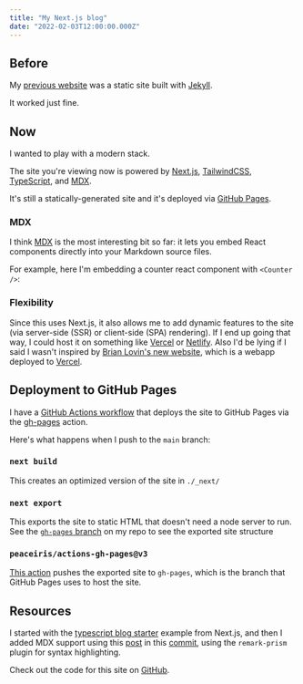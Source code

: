 ```yaml
---
title: "My Next.js blog"
date: "2022-02-03T12:00:00.000Z"
---
```


## Before

My [previous website](https://iancanderson.github.io) was a static site built with [Jekyll](https://jekyllrb.com/).

It worked just fine.

## Now

I wanted to play with a modern stack.

The site you're viewing now is powered by
[Next.js](https://nextjs.org/),
[TailwindCSS](https://tailwindcss.com/),
[TypeScript](https://www.typescriptlang.org/), and
[MDX](https://mdxjs.com/).

It's still a statically-generated site and it's deployed via [GitHub Pages](https://pages.github.com/).

### MDX

I think [MDX](https://mdxjs.com) is the most interesting bit so far: it lets you embed React components directly into your Markdown source files.

For example, here I'm embedding a counter react component with `<Counter />`:

<Counter />

### Flexibility

Since this uses Next.js, it also allows me to add dynamic features to the site (via server-side (SSR) or client-side (SPA) rendering). If I end up going that way, I could host it on something like [Vercel](https://vercel.com/) or [Netlify](https://www.netlify.com/). Also I'd be lying if I said I wasn't inspired by [Brian Lovin's new website](https://brianlovin.com/writing/how-my-website-works), which is a webapp deployed to [Vercel](https://vercel.com/).

## Deployment to GitHub Pages

I have a [GitHub Actions workflow](https://github.com/iancanderson/iancanderson.com/blob/509dbad922db3e4daa62844bd826ba5c2d26ada9/.github/workflows/deploy.yml) that deploys the site to GitHub Pages via the [gh-pages](https://github.com/peaceiris/actions-gh-pages) action.

Here's what happens when I push to the `main` branch:

### `next build`

This creates an optimized version of the site in `./_next/`

### `next export`

This exports the site to static HTML that doesn't need a node server to run.
See the [`gh-pages` branch](https://github.com/iancanderson/iancanderson.com/tree/gh-pages) on my repo to see the exported site structure

### `peaceiris/actions-gh-pages@v3`

[This action](https://github.com/peaceiris/actions-gh-pages) pushes the exported site to `gh-pages`, which is the branch that GitHub Pages uses to host the site.

## Resources

I started with the [typescript blog starter](https://github.com/vercel/next.js/tree/canary/examples/blog-starter-typescript) example from Next.js, and then I added MDX support using this [post](https://nextjs.org/blog/markdown) in this [commit](https://github.com/iancanderson/iancanderson.com/commit/005090bee69cfeac2df59e90290a558921b41085), using the `remark-prism` plugin for syntax highlighting.

Check out the code for this site on [GitHub](https://github.com/iancanderson/iancanderson.com).
